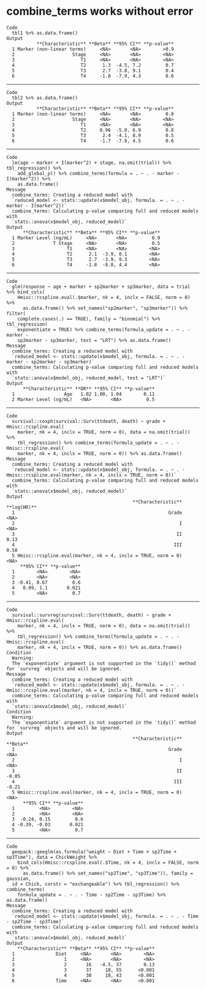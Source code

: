 # combine_terms works without error

    Code
      tbl1 %>% as.data.frame()
    Output
               **Characteristic** **Beta** **95% CI** **p-value**
      1 Marker (non-linear terms)     <NA>       <NA>        >0.9
      2                     Stage     <NA>       <NA>        <NA>
      3                        T1     <NA>       <NA>        <NA>
      4                        T2      1.3  -4.5, 7.2         0.7
      5                        T3      2.7  -3.8, 9.1         0.4
      6                        T4     -1.8  -7.9, 4.3         0.6

---

    Code
      tbl2 %>% as.data.frame()
    Output
               **Characteristic** **Beta** **95% CI** **p-value**
      1 Marker (non-linear terms)     <NA>       <NA>         0.8
      2                     Stage     <NA>       <NA>        <NA>
      3                        T1     <NA>       <NA>        <NA>
      4                        T2     0.96  -5.0, 6.9         0.8
      5                        T3      2.4  -4.1, 8.9         0.5
      6                        T4     -1.7  -7.8, 4.5         0.6

---

    Code
      lm(age ~ marker + I(marker^2) + stage, na.omit(trial)) %>% tbl_regression() %>%
        add_global_p() %>% combine_terms(formula = . ~ . - marker - I(marker^2)) %>%
        as.data.frame()
    Message
      combine_terms: Creating a reduced model with
      `reduced_model <- stats::update(x$model_obj, formula. = . ~ . - marker - I(marker^2))`
      combine_terms: Calculating p-value comparing full and reduced models with
      `stats::anova(x$model_obj, reduced_model)`
    Output
          **Characteristic** **Beta** **95% CI** **p-value**
      1 Marker Level (ng/mL)     <NA>       <NA>         0.9
      2              T Stage     <NA>       <NA>         0.5
      3                   T1     <NA>       <NA>        <NA>
      4                   T2      2.1  -3.9, 8.1        <NA>
      5                   T3      2.7  -3.9, 9.3        <NA>
      6                   T4     -1.8  -8.0, 4.4        <NA>

---

    Code
      glm(response ~ age + marker + sp2marker + sp3marker, data = trial %>% bind_cols(
        Hmisc::rcspline.eval(.$marker, nk = 4, inclx = FALSE, norm = 0) %>%
          as.data.frame() %>% set_names("sp2marker", "sp3marker")) %>% filter(
        complete.cases(.) == TRUE), family = "binomial") %>% tbl_regression(
        exponentiate = TRUE) %>% combine_terms(formula_update = . ~ . - marker -
        sp2marker - sp3marker, test = "LRT") %>% as.data.frame()
    Message
      combine_terms: Creating a reduced model with
      `reduced_model <- stats::update(x$model_obj, formula. = . ~ . - marker - sp2marker - sp3marker)`
      combine_terms: Calculating p-value comparing full and reduced models with
      `stats::anova(x$model_obj, reduced_model, test = "LRT")`
    Output
          **Characteristic** **OR** **95% CI** **p-value**
      1                  Age   1.02 1.00, 1.04        0.11
      2 Marker Level (ng/mL)   <NA>       <NA>         0.5

---

    Code
      survival::coxph(survival::Surv(ttdeath, death) ~ grade + Hmisc::rcspline.eval(
        marker, nk = 4, inclx = TRUE, norm = 0), data = na.omit(trial)) %>%
        tbl_regression() %>% combine_terms(formula_update = . ~ . - Hmisc::rcspline.eval(
        marker, nk = 4, inclx = TRUE, norm = 0)) %>% as.data.frame()
    Message
      combine_terms: Creating a reduced model with
      `reduced_model <- stats::update(x$model_obj, formula. = . ~ . - Hmisc::rcspline.eval(marker, nk = 4, inclx = TRUE, norm = 0))`
      combine_terms: Calculating p-value comparing full and reduced models with
      `stats::anova(x$model_obj, reduced_model)`
    Output
                                                  **Characteristic** **log(HR)**
      1                                                        Grade        <NA>
      2                                                            I        <NA>
      3                                                           II        0.13
      4                                                          III        0.58
      5 Hmisc::rcspline.eval(marker, nk = 4, inclx = TRUE, norm = 0)        <NA>
         **95% CI** **p-value**
      1        <NA>        <NA>
      2        <NA>        <NA>
      3 -0.41, 0.67         0.6
      4   0.09, 1.1       0.021
      5        <NA>         0.7

---

    Code
      survival::survreg(survival::Surv(ttdeath, death) ~ grade + Hmisc::rcspline.eval(
        marker, nk = 4, inclx = TRUE, norm = 0), data = na.omit(trial)) %>%
        tbl_regression() %>% combine_terms(formula_update = . ~ . - Hmisc::rcspline.eval(
        marker, nk = 4, inclx = TRUE, norm = 0)) %>% as.data.frame()
    Condition
      Warning:
      The `exponentiate` argument is not supported in the `tidy()` method for `survreg` objects and will be ignored.
    Message
      combine_terms: Creating a reduced model with
      `reduced_model <- stats::update(x$model_obj, formula. = . ~ . - Hmisc::rcspline.eval(marker, nk = 4, inclx = TRUE, norm = 0))`
      combine_terms: Calculating p-value comparing full and reduced models with
      `stats::anova(x$model_obj, reduced_model)`
    Condition
      Warning:
      The `exponentiate` argument is not supported in the `tidy()` method for `survreg` objects and will be ignored.
    Output
                                                  **Characteristic** **Beta**
      1                                                        Grade     <NA>
      2                                                            I     <NA>
      3                                                           II    -0.05
      4                                                          III    -0.21
      5 Hmisc::rcspline.eval(marker, nk = 4, inclx = TRUE, norm = 0)     <NA>
          **95% CI** **p-value**
      1         <NA>        <NA>
      2         <NA>        <NA>
      3  -0.24, 0.15         0.6
      4 -0.39, -0.03       0.021
      5         <NA>         0.7

---

    Code
      geepack::geeglm(as.formula("weight ~ Diet + Time + sp2Time + sp3Time"), data = ChickWeight %>%
        bind_cols(Hmisc::rcspline.eval(.$Time, nk = 4, inclx = FALSE, norm = 0) %>%
          as.data.frame() %>% set_names("sp2Time", "sp3Time")), family = gaussian,
      id = Chick, corstr = "exchangeable") %>% tbl_regression() %>% combine_terms(
        formula_update = . ~ . - Time - sp2Time - sp3Time) %>% as.data.frame()
    Message
      combine_terms: Creating a reduced model with
      `reduced_model <- stats::update(x$model_obj, formula. = . ~ . - Time - sp2Time - sp3Time)`
      combine_terms: Calculating p-value comparing full and reduced models with
      `stats::anova(x$model_obj, reduced_model)`
    Output
        **Characteristic** **Beta** **95% CI** **p-value**
      1               Diet     <NA>       <NA>        <NA>
      2                  1     <NA>       <NA>        <NA>
      3                  2       16   -4.5, 37        0.13
      4                  3       37     18, 55      <0.001
      5                  4       30     18, 43      <0.001
      6               Time     <NA>       <NA>      <0.001

